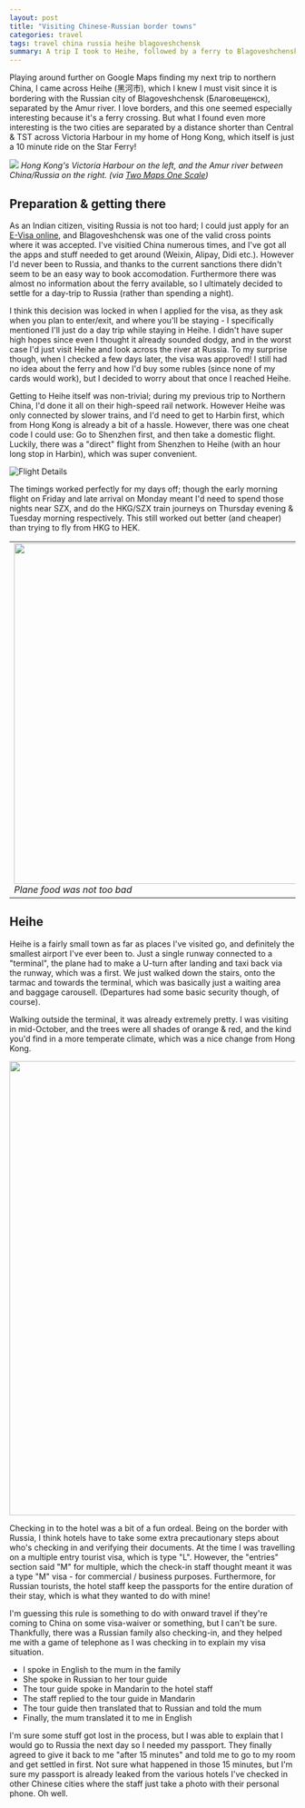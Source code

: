 ```yaml
---
layout: post
title: "Visiting Chinese-Russian border towns"
categories: travel
tags: travel china russia heihe blagoveshchensk
summary: A trip I took to Heihe, followed by a ferry to Blagoveshchensk
---
```


Playing around further on Google Maps finding my next trip to northern China, I came across Heihe (黑河市), which I knew I must visit since it is bordering with the Russian city of Blagoveshchensk (Благовещенск), separated by the Amur river. I love borders, and this one seemed especially interesting because it's a ferry crossing. But what I found even more interesting is the two cities are separated by a distance shorter than Central & TST across Victoria Harbour in my home of Hong Kong, which itself is just a 10 minute ride on the Star Ferry!

<picture>
  <source srcset="https://saxrag.com/bucket/heihe/hk_heihe_harbour.avif" type="image/avif">
  <img src="https://saxrag.com/bucket/heihe/hk_heihe_harbour.jpg">
</picture>
<em>Hong Kong's Victoria Harbour on the left, and the Amur river between China/Russia on the right. (via <a href="https://www.acme.com/same_scale/#22.28671,474.18949,50.25472,127.52363,14,M,M">Two Maps One Scale</a>)</em>

## Preparation & getting there

As an Indian citizen, visiting Russia is not too hard; I could just apply for an [E-Visa online](https://evisa.kdmid.ru/), and Blagoveshchensk was one of the valid cross points where it was accepted. I've visitied China numerous times, and I've got all the apps and stuff needed to get around (Weixin, Alipay, Didi etc.). However I'd never been to Russia, and thanks to the current sanctions there didn't seem to be an easy way to book accomodation. Furthermore there was almost no information about the ferry available, so I ultimately decided to settle for a day-trip to Russia (rather than spending a night).

I think this decision was locked in when I applied for the visa, as they ask when you plan to enter/exit, and where you'll be staying - I specifically mentioned I'll just do a day trip while staying in Heihe. I didn't have super high hopes since even I thought it already sounded dodgy, and in the worst case I'd just visit Heihe and look across the river at Russia. To my surprise though, when I checked a few days later, the visa was approved! I still had no idea about the ferry and how I'd buy some rubles (since none of my cards would work), but I decided to worry about that once I reached Heihe.

Getting to Heihe itself was non-trivial; during my previous trip to Northern China, I'd done it all on their high-speed rail network. However Heihe was only connected by slower trains, and I'd need to get to Harbin first, which from Hong Kong is already a bit of a hassle. However, there was one cheat code I could use: Go to Shenzhen first, and then take a domestic flight. Luckily, there was a "direct" flight from Shenzhen to Heihe (with an hour long stop in Harbin), which was super convenient.

![Flight Details](https://saxrag.com/bucket/heihe/szx_hek.png)

The timings worked perfectly for my days off; though the early morning flight on Friday and late arrival on Monday meant I'd need to spend those nights near SZX, and do the HKG/SZX train journeys on Thursday evening & Tuesday morning respectively. This still worked out better (and cheaper) than trying to fly from HKG to HEK.

<table>
<tr>
<td>
<picture>
  <source srcset="https://saxrag.com/bucket/heihe/20241011_085006.avif" type="image/avif" height=600>
  <img src="https://saxrag.com/bucket/heihe/20241011_085006.JPG">
</picture>
<em>Plane food was not too bad</em>
</td>
<td>
<picture>
  <source srcset="https://saxrag.com/bucket/heihe/20241011_085127_r.avif" type="image/avif" height=600>
  <img src="https://saxrag.com/bucket/heihe/20241011_085127.JPG">
</picture>
<em>The spork being illustrated as a separate fork & spoon was kinda interesting</em>
</td>
</tr>
</table>

## Heihe

Heihe is a fairly small town as far as places I've visited go, and definitely the smallest airport I've ever been to. Just a single runway connected to a "terminal", the plane had to make a U-turn after landing and taxi back via the runway, which was a first. We just walked down the stairs, onto the tarmac and towards the terminal, which was basically just a waiting area and baggage carousell. (Departures had some basic security though,  of course).

Walking outside the terminal, it was already extremely pretty. I was visiting in mid-October, and the trees were all shades of orange & red, and the kind you'd find in a more temperate climate, which was a nice change from Hong Kong.

<picture>
  <source srcset="https://saxrag.com/bucket/heihe/20241011_151345.avif" type="image/avif" height=800>
  <img src="https://saxrag.com/bucket/heihe/20241011_151345.JPG" height=800>
</picture>

Checking in to the hotel was a bit of a fun ordeal. Being on the border with Russia, I think hotels have to take some extra precautionary steps about who's checking in and verifying their documents. At the time I was travelling on a multiple entry tourist visa, which is type "L". However, the "entries" section said "M" for multiple, which the check-in staff thought meant it was a type "M" visa - for commercial / business purposes. Furthermore, for Russian tourists, the hotel staff keep the passports for the entire duration of their stay, which is what they wanted to do with mine!

I'm guessing this rule is something to do with onward travel if they're coming to China on some visa-waiver or something, but I can't be sure. Thankfully, there was a Russian family also checking-in, and they helped me with a game of telephone as I was checking in to explain my visa situation.

* I spoke in English to the mum in the family
* She spoke in Russian to her tour guide
* The tour guide spoke in Mandarin to the hotel staff
* The staff replied to the tour guide in Mandarin
* The tour guide then translated that to Russian and told the mum
* Finally, the mum translated it to me in English

I'm sure some stuff got lost in the process, but I was able to explain that I would go to Russia the next day so I needed my passport. They finally agreed to give it back to me "after 15 minutes" and told me to go to my room and get settled in first. Not sure what happened in those 15 minutes, but I'm sure my passport is already leaked from the various hotels I've checked in other Chinese cities where the staff just take a photo with their personal phone. Oh well.

